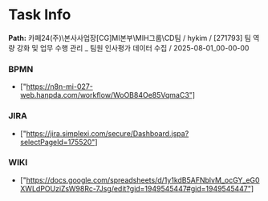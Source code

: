 # Task Info

**Path:** 카페24(주)\본사사업장\[CG]MI본부\MIH그룹\CD팀 / hykim / [271793] 팀 역량 강화 및 업무 수행 관리 _ 팀원 인사평가 데이터 수집 / 2025-08-01_00-00-00

### BPMN
- ["https://n8n-mi-027-web.hanpda.com/workflow/WoOB84Oe85VqmaC3"]

### JIRA
- ["https://jira.simplexi.com/secure/Dashboard.jspa?selectPageId=175520"]

### WIKI
- ["https://docs.google.com/spreadsheets/d/1y1kdB5AFNblvM_ocGY_eG0XWLdPOUziZsW98Rc-7Jsg/edit?gid=1949545447#gid=1949545447"]

